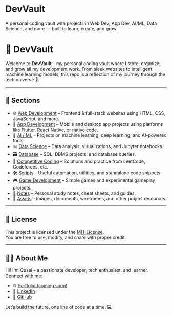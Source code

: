 # DevVault
A personal coding vault with projects in Web Dev, App Dev, AI/ML, Data Science, and more — built to learn, create, and grow.
# 💼 DevVault

Welcome to **DevVault** – my personal coding vault where I store, organize, and grow all my development work. From sleek websites to intelligent machine learning models, this repo is a reflection of my journey through the tech universe 🚀.

---

## 📂 Sections

- 🌐 [Web Development](web-development/) – Frontend & full-stack websites using HTML, CSS, JavaScript, and more.
- 📱 [App Development](app-development/) – Mobile and desktop app projects using platforms like Flutter, React Native, or native code.
- 🤖 [AI / ML](ai-ml/) – Projects on machine learning, deep learning, and AI-powered tools.
- 📊 [Data Science](data-science/) – Data analysis, visualizations, and Jupyter notebooks.
- 🗃️ [Database](database/) – SQL, DBMS projects, and database queries.
- 🧠 [Competitive Coding](competitive-coding/) – Solutions and practice from LeetCode, Codeforces, etc.
- 🛠️ [Scripts](scripts/) – Useful automation, utilities, and standalone code snippets.
- 🎮 [Game Development](game-development/) – Simple games and experimental gameplay projects.
- 📝 [Notes](notes/) – Personal study notes, cheat sheets, and guides.
- 📂 [Assets](assets/) – Images, documents, wireframes, and other project resources.

---

## 📖 License

This project is licensed under the [MIT License](LICENSE).  
You are free to use, modify, and share with proper credit.

---

## 🙋‍♂️ About Me

Hi! I'm Qusai – a passionate developer, tech enthusiast, and learner.  
Connect with me:
- 🌐 [Portfolio (coming soon)]()
- 💼 [LinkedIn](https://www.linkedin.com/in/qusai-kagalwala-584a40240/)
- 🐙 [GitHub](https://github.com/qusai-Kagal)

Let’s build the future, one line of code at a time! 💻
